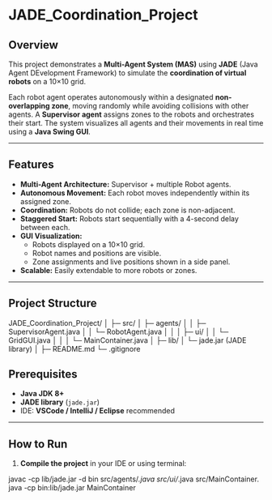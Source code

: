# JADE_Coordination_Project

## Overview

This project demonstrates a **Multi-Agent System (MAS)** using **JADE** (Java Agent DEvelopment Framework) to simulate the **coordination of virtual robots** on a 10×10 grid.  

Each robot agent operates autonomously within a designated **non-overlapping zone**, moving randomly while avoiding collisions with other agents. A **Supervisor agent** assigns zones to the robots and orchestrates their start. The system visualizes all agents and their movements in real time using a **Java Swing GUI**.

---

## Features

- **Multi-Agent Architecture:** Supervisor + multiple Robot agents.  
- **Autonomous Movement:** Each robot moves independently within its assigned zone.  
- **Coordination:** Robots do not collide; each zone is non-adjacent.  
- **Staggered Start:** Robots start sequentially with a 4-second delay between each.  
- **GUI Visualization:**  
  - Robots displayed on a 10×10 grid.  
  - Robot names and positions are visible.  
  - Zone assignments and live positions shown in a side panel.  
- **Scalable:** Easily extendable to more robots or zones.  

---

## Project Structure
JADE_Coordination_Project/
│
├─ src/
│ ├─ agents/
│ │ ├─ SupervisorAgent.java
│ │ └─ RobotAgent.java
│ │
│ ├─ ui/
│ │ └─ GridGUI.java
│ │
│ └─ MainContainer.java
│
├─ lib/
│ └─ jade.jar (JADE library)
│
├─ README.md
└─ .gitignore


## Prerequisites

- **Java JDK 8+**  
- **JADE library** (`jade.jar`)  
- IDE: **VSCode / IntelliJ / Eclipse** recommended  

---

## How to Run

1. **Compile the project** in your IDE or using terminal:

javac -cp lib/jade.jar -d bin src/agents/*.java src/ui/*.java src/MainContainer.
java -cp bin:lib/jade.jar MainContainer 